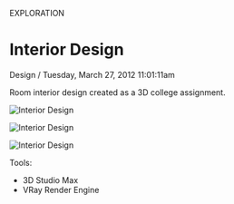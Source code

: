 <p class="type">EXPLORATION</p>

# Interior Design

<p class="meta">Design  /  Tuesday, March 27, 2012 11:01:11am</p>

Room interior design created as a 3D college assignment.

![Interior Design](https://farooq-agent.web.app/assets/images/works/details/23-interior-design/i107.png)

![Interior Design](https://farooq-agent.web.app/assets/images/works/details/23-interior-design/i106.png)

![Interior Design](https://farooq-agent.web.app/assets/images/works/details/23-interior-design/i104.png)

Tools:
- 3D Studio Max
- VRay Render Engine

